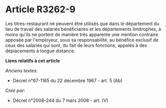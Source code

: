 # Article R3262-9

Les titres-restaurant ne peuvent être utilisés que dans le département du lieu de travail des salariés bénéficiaires et les
départements limitrophes, à moins qu'ils ne portent de manière très apparente une mention contraire apposée par l'employeur,
sous sa responsabilité, au bénéfice exclusif de ceux des salariés qui sont, du fait de leurs fonctions, appelés à des
déplacements à longue distance.

**Liens relatifs à cet article**

_Anciens textes_:

  - Décret n°67-1165 du 22 décembre 1967 - art. 5 (Ab)

_Créé par_:

  - Décret n°2008-244 du 7 mars 2008 - art. (V)
